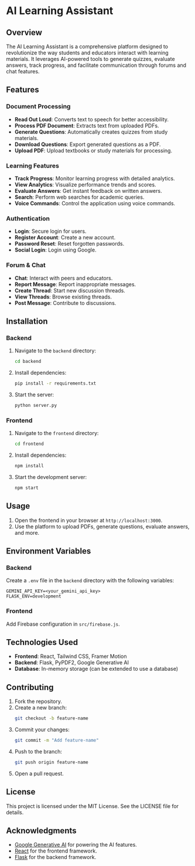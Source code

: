 # AI Learning Assistant

## Overview
The AI Learning Assistant is a comprehensive platform designed to revolutionize the way students and educators interact with learning materials. It leverages AI-powered tools to generate quizzes, evaluate answers, track progress, and facilitate communication through forums and chat features.

## Features

### Document Processing
- **Read Out Loud**: Converts text to speech for better accessibility.
- **Process PDF Document**: Extracts text from uploaded PDFs.
- **Generate Questions**: Automatically creates quizzes from study materials.
- **Download Questions**: Export generated questions as a PDF.
- **Upload PDF**: Upload textbooks or study materials for processing.

### Learning Features
- **Track Progress**: Monitor learning progress with detailed analytics.
- **View Analytics**: Visualize performance trends and scores.
- **Evaluate Answers**: Get instant feedback on written answers.
- **Search**: Perform web searches for academic queries.
- **Voice Commands**: Control the application using voice commands.

### Authentication
- **Login**: Secure login for users.
- **Register Account**: Create a new account.
- **Password Reset**: Reset forgotten passwords.
- **Social Login**: Login using Google.

### Forum & Chat
- **Chat**: Interact with peers and educators.
- **Report Message**: Report inappropriate messages.
- **Create Thread**: Start new discussion threads.
- **View Threads**: Browse existing threads.
- **Post Message**: Contribute to discussions.

## Installation

### Backend
1. Navigate to the `backend` directory:
   ```bash
   cd backend
   ```
2. Install dependencies:
   ```bash
   pip install -r requirements.txt
   ```
3. Start the server:
   ```bash
   python server.py
   ```

### Frontend
1. Navigate to the `frontend` directory:
   ```bash
   cd frontend
   ```
2. Install dependencies:
   ```bash
   npm install
   ```
3. Start the development server:
   ```bash
   npm start
   ```

## Usage
1. Open the frontend in your browser at `http://localhost:3000`.
2. Use the platform to upload PDFs, generate questions, evaluate answers, and more.

## Environment Variables

### Backend
Create a `.env` file in the `backend` directory with the following variables:
```
GEMINI_API_KEY=<your_gemini_api_key>
FLASK_ENV=development
```

### Frontend
Add Firebase configuration in `src/firebase.js`.

## Technologies Used
- **Frontend**: React, Tailwind CSS, Framer Motion
- **Backend**: Flask, PyPDF2, Google Generative AI
- **Database**: In-memory storage (can be extended to use a database)

## Contributing
1. Fork the repository.
2. Create a new branch:
   ```bash
   git checkout -b feature-name
   ```
3. Commit your changes:
   ```bash
   git commit -m "Add feature-name"
   ```
4. Push to the branch:
   ```bash
   git push origin feature-name
   ```
5. Open a pull request.

## License
This project is licensed under the MIT License. See the LICENSE file for details.

## Acknowledgments
- [Google Generative AI](https://ai.google/) for powering the AI features.
- [React](https://reactjs.org/) for the frontend framework.
- [Flask](https://flask.palletsprojects.com/) for the backend framework.